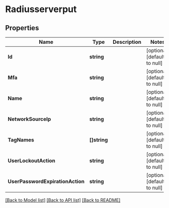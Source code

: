 # Radiusserverput

## Properties
Name | Type | Description | Notes
------------ | ------------- | ------------- | -------------
**Id** | **string** |  | [optional] [default to null]
**Mfa** | **string** |  | [optional] [default to null]
**Name** | **string** |  | [optional] [default to null]
**NetworkSourceIp** | **string** |  | [optional] [default to null]
**TagNames** | **[]string** |  | [optional] [default to null]
**UserLockoutAction** | **string** |  | [optional] [default to null]
**UserPasswordExpirationAction** | **string** |  | [optional] [default to null]

[[Back to Model list]](../README.md#documentation-for-models) [[Back to API list]](../README.md#documentation-for-api-endpoints) [[Back to README]](../README.md)


